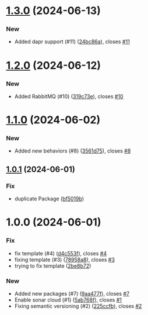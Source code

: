 # [1.3.0](https://github.com/VikashChauhan51/ecart-core/compare/v1.2.0...v1.3.0) (2024-06-13)


### New

* Added dapr support (#11) ([24bc86a](https://github.com/VikashChauhan51/ecart-core/commit/24bc86a2db48102639e4596674fba9f2559f7799)), closes [#11](https://github.com/VikashChauhan51/ecart-core/issues/11)

# [1.2.0](https://github.com/VikashChauhan51/ecart-core/compare/v1.1.0...v1.2.0) (2024-06-12)


### New

* Added  RabbitMQ (#10) ([319c73e](https://github.com/VikashChauhan51/ecart-core/commit/319c73ef0e579f5ea3ae4189fbfbb47c2cfbb68f)), closes [#10](https://github.com/VikashChauhan51/ecart-core/issues/10)

# [1.1.0](https://github.com/VikashChauhan51/ecart-core/compare/v1.0.1...v1.1.0) (2024-06-02)


### New

* Added new behaviors (#8) ([3561d75](https://github.com/VikashChauhan51/ecart-core/commit/3561d751a2fabd7ce7745dec77f5939fe305924a)), closes [#8](https://github.com/VikashChauhan51/ecart-core/issues/8)

## [1.0.1](https://github.com/VikashChauhan51/ecart-core/compare/v1.0.0...v1.0.1) (2024-06-01)


### Fix

* duplicate Package ([bf5019b](https://github.com/VikashChauhan51/ecart-core/commit/bf5019b5a7be726ce9d4d6e075212944e201eb64))

# 1.0.0 (2024-06-01)


### Fix

* fix template (#4) ([d4c553f](https://github.com/VikashChauhan51/ecart-core/commit/d4c553f10460906ce1a828fc806dcc619cd1daf4)), closes [#4](https://github.com/VikashChauhan51/ecart-core/issues/4)
* fixing template (#3) ([78958a8](https://github.com/VikashChauhan51/ecart-core/commit/78958a86b2f22fbdfe81095bf224af37a1e5339c)), closes [#3](https://github.com/VikashChauhan51/ecart-core/issues/3)
* trying to fix template ([2be8b72](https://github.com/VikashChauhan51/ecart-core/commit/2be8b72db8c3f5e6331bfde7e929e843b58d480e))

### New

* Added new packages (#7) ([9aa477f](https://github.com/VikashChauhan51/ecart-core/commit/9aa477f49b8db0fc3b19e9a434f3910c28aeeaed)), closes [#7](https://github.com/VikashChauhan51/ecart-core/issues/7)
* Enable sonar cloud (#1) ([5ab768f](https://github.com/VikashChauhan51/ecart-core/commit/5ab768fd4abe9d981572bada3a59a4840cecb656)), closes [#1](https://github.com/VikashChauhan51/ecart-core/issues/1)
* Fixing semantic versioning (#2) ([225ccfb](https://github.com/VikashChauhan51/ecart-core/commit/225ccfb1c4f0d11111bc054f4313a49efaa400cf)), closes [#2](https://github.com/VikashChauhan51/ecart-core/issues/2)
